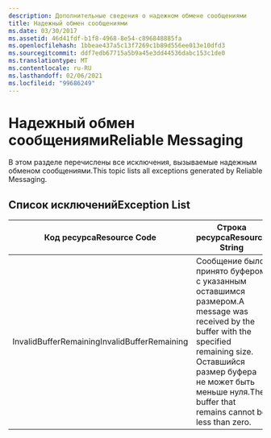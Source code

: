 ```yaml
---
description: Дополнительные сведения о надежном обмене сообщениями
title: Надежный обмен сообщениями
ms.date: 03/30/2017
ms.assetid: 46d41fdf-b1f8-4968-8e54-c896848885fa
ms.openlocfilehash: 1bbeae437a5c13f7269c1b89d556ee013e10dfd3
ms.sourcegitcommit: ddf7edb67715a5b9a45e3dd44536dabc153c1de0
ms.translationtype: MT
ms.contentlocale: ru-RU
ms.lasthandoff: 02/06/2021
ms.locfileid: "99686249"
---
```

# <a name="reliable-messaging"></a><span data-ttu-id="1b5da-103">Надежный обмен сообщениями</span><span class="sxs-lookup"><span data-stu-id="1b5da-103">Reliable Messaging</span></span>

<span data-ttu-id="1b5da-104">В этом разделе перечислены все исключения, вызываемые надежным обменом сообщениями.</span><span class="sxs-lookup"><span data-stu-id="1b5da-104">This topic lists all exceptions generated by Reliable Messaging.</span></span>  
  
## <a name="exception-list"></a><span data-ttu-id="1b5da-105">Список исключений</span><span class="sxs-lookup"><span data-stu-id="1b5da-105">Exception List</span></span>  
  
|<span data-ttu-id="1b5da-106">Код ресурса</span><span class="sxs-lookup"><span data-stu-id="1b5da-106">Resource Code</span></span>|<span data-ttu-id="1b5da-107">Строка ресурса</span><span class="sxs-lookup"><span data-stu-id="1b5da-107">Resource String</span></span>|  
|-------------------|---------------------|  
|<span data-ttu-id="1b5da-108">InvalidBufferRemaining</span><span class="sxs-lookup"><span data-stu-id="1b5da-108">InvalidBufferRemaining</span></span>|<span data-ttu-id="1b5da-109">Сообщение было принято буфером с указанным оставшимся размером.</span><span class="sxs-lookup"><span data-stu-id="1b5da-109">A message was received by the buffer with the specified remaining size.</span></span> <span data-ttu-id="1b5da-110">Оставшийся размер буфера не может быть меньше нуля.</span><span class="sxs-lookup"><span data-stu-id="1b5da-110">The buffer that remains cannot be less than zero.</span></span>|
